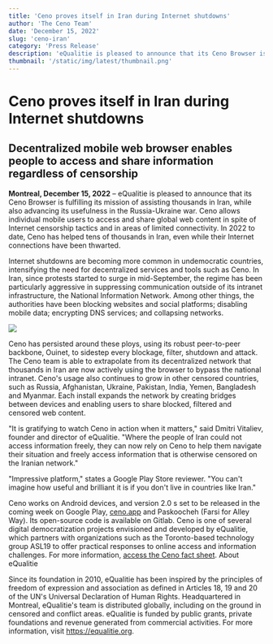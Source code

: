 ```yaml
---
title: 'Ceno proves itself in Iran during Internet shutdowns'
author: 'The Ceno Team'
date: 'December 15, 2022'
slug: 'ceno-iran'
category: 'Press Release'
description: 'eQualitie is pleased to announce that its Ceno Browser is fulfilling its mission of assisting thousands in Iran, while also... '
thumbnail: '/static/img/latest/thumbnail.png'
---
```


<style>
    main img {
        max-width: 400px;
        margin-inline: auto;
    }
</style>

# Ceno proves itself in Iran during Internet shutdowns
## Decentralized mobile web browser enables people to access and share information regardless of censorship

**Montreal, December 15, 2022** – eQualitie is pleased to announce that its Ceno Browser is fulfilling its mission of assisting thousands in Iran, while also advancing its usefulness in the Russia-Ukraine war. Ceno allows individual mobile users to access and share global web content in spite of Internet censorship tactics and in areas of limited connectivity. In 2022 to date, Ceno has helped tens of thousands in Iran, even while their Internet connections have been thwarted.

Internet shutdowns are becoming more common in undemocratic countries, intensifying the need for decentralized services and tools such as Ceno. In Iran, since protests started to surge in mid-September, the regime has been particularly aggressive in suppressing communication outside of its intranet infrastructure, the National Information Network. Among other things, the authorities have been blocking websites and social platforms; disabling mobile data; encrypting DNS services; and collapsing networks.

![](/static/img/latest/ceno-in-iran/ceno-geo-spread.png)

Ceno has persisted around these ploys, using its robust peer-to-peer backbone, Ouinet, to sidestep every blockage, filter, shutdown and attack. The Ceno team is able to extrapolate from its decentralized network that thousands in Iran are now actively using the browser to bypass the national intranet. Ceno's usage also continues to grow in other censored countries, such as Russia, Afghanistan, Ukraine, Pakistan, India, Yemen, Bangladesh and Myanmar. Each install expands the network by creating bridges between devices and enabling users to share blocked, filtered and censored web content.

"It is gratifying to watch Ceno in action when it matters," said Dmitri Vitaliev, founder and director of eQualitie. "Where the people of Iran could not access information freely, they can now rely on Ceno to help them navigate their situation and freely access information that is otherwise censored on the Iranian network."

"Impressive platform," states a Google Play Store reviewer. "You can't imagine how useful and brilliant it is if you don't live in countries like Iran."

Ceno works on Android devices, and version 2.0 s set to be released in the coming week on Google Play, [ceno.app](https://ceno.app/en/download.html) and Paskoocheh (Farsi for Alley Way). Its open-source code is available on Gitlab. Ceno is one of several digital democratization projects envisioned and developed by eQualitie, which partners with organizations such as the Toronto-based technology group ASL19 to offer practical responses to online access and information challenges. For more information, [access the Ceno fact sheet](https://ceno.app/en/factsheet.html).
About eQualitie

Since its foundation in 2010, eQualitie has been inspired by the principles of freedom of expression and association as defined in Articles 18, 19 and 20 of the UN's Universal Declaration of Human Rights. Headquartered in Montreal, eQualitie's team is distributed globally, including on the ground in censored and conflict areas. eQualitie is funded by public grants, private foundations and revenue generated from commercial activities. For more information, visit https://equalitie.org.
